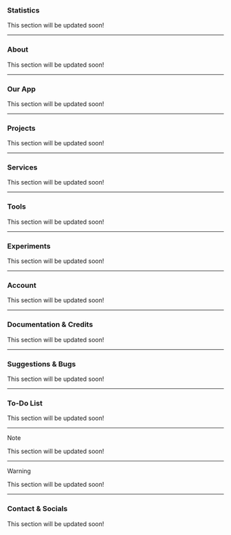### Statistics
This section will be updated soon!

---

### About
This section will be updated soon!

---

### Our App
This section will be updated soon!

---

### Projects
This section will be updated soon!

---

### Services
This section will be updated soon!

---

### Tools
This section will be updated soon!

---

### Experiments
This section will be updated soon!

---

### Account
This section will be updated soon!

---

### Documentation & Credits
This section will be updated soon!

---

### Suggestions & Bugs
This section will be updated soon!

---

### To-Do List
This section will be updated soon!

---

> [!NOTE]
> This section will be updated soon!

---

> [!WARNING]
> This section will be updated soon!

---

### Contact & Socials
This section will be updated soon!
